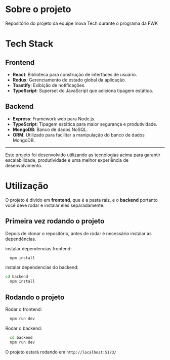 # Sobre o projeto

Repositório do projeto da equipe Inova Tech durante o programa da FWK

# Tech Stack

## Frontend
- **React**: Biblioteca para construção de interfaces de usuário.
- **Redux**: Gerenciamento de estado global da aplicação.
- **Toastify**: Exibição de notificações.
- **TypeScript**: Superset do JavaScript que adiciona tipagem estática.

## Backend
- **Express**: Framework web para Node.js.
- **TypeScript**: Tipagem estática para maior segurança e produtividade.
- **MongoDB**: Banco de dados NoSQL.
- **ORM**: Utilizado para facilitar a manipulação do banco de dados MongoDB.

---
Este projeto foi desenvolvido utilizando as tecnologias acima para garantir escalabilidade, produtividade e uma melhor experiência de desenvolvimento.

# Utilização
O projeto é divido em **frontend**, que é a pasta raiz, e o **backend** portanto você deve rodar e instalar eles separadamente.
## Primeira vez rodando o projeto
Depois de clonar o repositório, antes de rodar é necessário instalar as dependências.

instalar dependencias frontend:
``` bash
  npm install
```

instalar dependencias do backend:
```bash
cd backend
  npm install
```

## Rodando o projeto
Rodar o frontend:
```bash
  npm run dev
```

Rodar o backend:
```bash
  cd backend
  npm run dev
```
O projeto estará rodando em ```http://localhost:5173/```